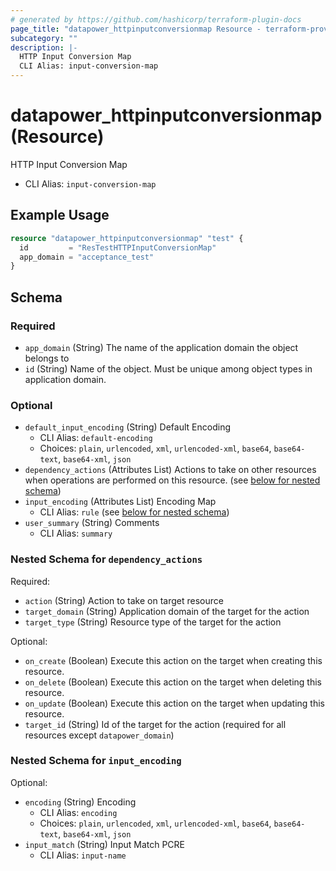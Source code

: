 ```yaml
---
# generated by https://github.com/hashicorp/terraform-plugin-docs
page_title: "datapower_httpinputconversionmap Resource - terraform-provider-datapower"
subcategory: ""
description: |-
  HTTP Input Conversion Map
  CLI Alias: input-conversion-map
---
```


# datapower_httpinputconversionmap (Resource)

HTTP Input Conversion Map
  - CLI Alias: `input-conversion-map`

## Example Usage

```terraform
resource "datapower_httpinputconversionmap" "test" {
  id         = "ResTestHTTPInputConversionMap"
  app_domain = "acceptance_test"
}
```

<!-- schema generated by tfplugindocs -->
## Schema

### Required

- `app_domain` (String) The name of the application domain the object belongs to
- `id` (String) Name of the object. Must be unique among object types in application domain.

### Optional

- `default_input_encoding` (String) Default Encoding
  - CLI Alias: `default-encoding`
  - Choices: `plain`, `urlencoded`, `xml`, `urlencoded-xml`, `base64`, `base64-text`, `base64-xml`, `json`
- `dependency_actions` (Attributes List) Actions to take on other resources when operations are performed on this resource. (see [below for nested schema](#nestedatt--dependency_actions))
- `input_encoding` (Attributes List) Encoding Map
  - CLI Alias: `rule` (see [below for nested schema](#nestedatt--input_encoding))
- `user_summary` (String) Comments
  - CLI Alias: `summary`

<a id="nestedatt--dependency_actions"></a>
### Nested Schema for `dependency_actions`

Required:

- `action` (String) Action to take on target resource
- `target_domain` (String) Application domain of the target for the action
- `target_type` (String) Resource type of the target for the action

Optional:

- `on_create` (Boolean) Execute this action on the target when creating this resource.
- `on_delete` (Boolean) Execute this action on the target when deleting this resource.
- `on_update` (Boolean) Execute this action on the target when updating this resource.
- `target_id` (String) Id of the target for the action (required for all resources except `datapower_domain`)


<a id="nestedatt--input_encoding"></a>
### Nested Schema for `input_encoding`

Optional:

- `encoding` (String) Encoding
  - CLI Alias: `encoding`
  - Choices: `plain`, `urlencoded`, `xml`, `urlencoded-xml`, `base64`, `base64-text`, `base64-xml`, `json`
- `input_match` (String) Input Match PCRE
  - CLI Alias: `input-name`
